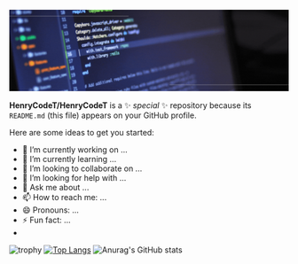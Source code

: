 
![Profile](https://github.com/HenryCodeT/HenryCodeT/blob/main/presentation.gif)

**HenryCodeT/HenryCodeT** is a ✨ _special_ ✨ repository because its `README.md` (this file) appears on your GitHub profile.

Here are some ideas to get you started:

- 🔭 I’m currently working on ...
- 🌱 I’m currently learning ...
- 👯 I’m looking to collaborate on ...
- 🤔 I’m looking for help with ...
- 💬 Ask me about ...
- 📫 How to reach me: ...
- 😄 Pronouns: ...
- ⚡ Fun fact: ...
- 
![trophy](https://github-profile-trophy.vercel.app/?username=HenryCodeT&theme=discord)
[![Top Langs](https://github-readme-stats.vercel.app/api/top-langs/?username=HenryCodeT&layout=compact)](https://github.com/anuraghazra/github-readme-stats)
![Anurag's GitHub stats](https://github-readme-stats.vercel.app/api?username=HenryCodeT&show_icons=true&hide=stars,issues,prs)

